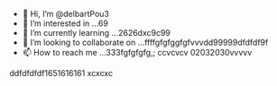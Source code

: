 - 👋 Hi, I’m @delbartPou3
- 👀 I’m interested in ...69
- 🌱 I’m currently learning ...2626dxc9c99
- 💞️ I’m looking to collaborate on ...ffffgfgfggfgfvvvdd99999dfdfdf9f
- 📫 How to reach me ...333fgfgfgfg,; ccvcvcv
02032030vvvvv
<!---161561561
delbartPou3/delbartPou3 is a ✨ special ✨ repository because its `README.md` (this file) appears on your GitHub profile.dfdfdfdf
You can click the Preview link to take a look at your changes.
--->
ddfdfdfdf1651616161
xcxcxc
